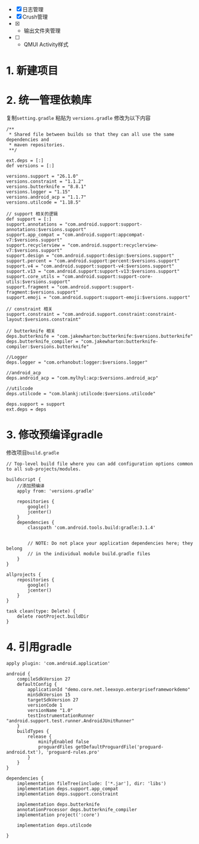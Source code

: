- [x] 日志管理
- [x] Crush管理
- [x] - 输出文件夹管理
- [ ] - QMUI Activity样式


# 1. 新建项目 

# 2. 统一管理依赖库
复制`setting.gradle` 粘贴为 `versions.gradle`
修改为以下内容
    
	/**
	 * Shared file between builds so that they can all use the same dependencies and
	 * maven repositories.
	 **/
	
	ext.deps = [:]
	def versions = [:]
	
	versions.support = "26.1.0"
	versions.constraint = "1.1.2"
	versions.butterknife = "8.8.1"
	versions.logger = "1.15"
	versions.android_acp = "1.1.7"
	versions.utilcode = "1.18.5"
	
	// support 相关的逻辑
	def support = [:]
	support.annotations = "com.android.support:support-annotations:$versions.support"
	support.app_compat = "com.android.support:appcompat-v7:$versions.support"
	support.recyclerview = "com.android.support:recyclerview-v7:$versions.support"
	support.design = "com.android.support:design:$versions.support"
	support.percent = "com.android.support:percent:$versions.support"
	support.v4 = "com.android.support:support-v4:$versions.support"
	support.v13 = "com.android.support:support-v13:$versions.support"
	support.core_utils = "com.android.support:support-core-utils:$versions.support"
	support.fragment = "com.android.support:support-fragment:$versions.support"
	support.emoji = "com.android.support:support-emoji:$versions.support"
	
	// constraint 相关
	support.constraint = "com.android.support.constraint:constraint-layout:$versions.constraint"
	
	// butterknife 相关
	deps.butterknife = "com.jakewharton:butterknife:$versions.butterknife"
	deps.butterknife_compiler = "com.jakewharton:butterknife-compiler:$versions.butterknife"
	
	//Logger
	deps.logger = "com.orhanobut:logger:$versions.logger"
	
	//android_acp
	deps.android_acp = "com.mylhyl:acp:$versions.android_acp"
	
	//utilcode
	deps.utilcode = "com.blankj:utilcode:$versions.utilcode"
	
	deps.support = support
	ext.deps = deps
    
# 3. 修改预编译gradle
修改项目`build.gradle`


    // Top-level build file where you can add configuration options common to all sub-projects/modules.
    
    buildscript {
        //添加预编译
        apply from: 'versions.gradle'
    
        repositories {
            google()
            jcenter()
        }
        dependencies {
            classpath 'com.android.tools.build:gradle:3.1.4'
            
    
            // NOTE: Do not place your application dependencies here; they belong
            // in the individual module build.gradle files
        }
    }
    
    allprojects {
        repositories {
            google()
            jcenter()
        }
    }
    
    task clean(type: Delete) {
        delete rootProject.buildDir
    }


# 4. 引用gradle

	apply plugin: 'com.android.application'
	
	android {
	    compileSdkVersion 27
	    defaultConfig {
	        applicationId "demo.core.net.leexoyo.enterpriseframeworkdemo"
	        minSdkVersion 15
	        targetSdkVersion 27
	        versionCode 1
	        versionName "1.0"
	        testInstrumentationRunner "android.support.test.runner.AndroidJUnitRunner"
	    }
	    buildTypes {
	        release {
	            minifyEnabled false
	            proguardFiles getDefaultProguardFile('proguard-android.txt'), 'proguard-rules.pro'
	        }
	    }
	}
	
	dependencies {
	    implementation fileTree(include: ['*.jar'], dir: 'libs')
	    implementation deps.support.app_compat
	    implementation deps.support.constraint
	
	    implementation deps.butterknife
	    annotationProcessor deps.butterknife_compiler
	    implementation project(':core')
	
	    implementation deps.utilcode
	
	}


    